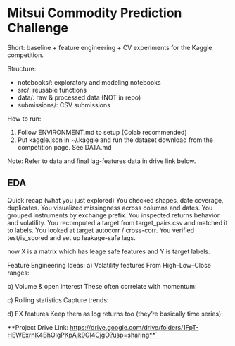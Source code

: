 # Mitsui Commodity Prediction Challenge

Short: baseline + feature engineering + CV experiments for the Kaggle competition.

Structure:
- notebooks/: exploratory and modeling notebooks
- src/: reusable functions
- data/: raw & processed data (NOT in repo)
- submissions/: CSV submissions

How to run:
1. Follow ENVIRONMENT.md to setup (Colab recommended)
2. Put kaggle.json in ~/.kaggle and run the dataset download from the competition page. See DATA.md

Note: Refer to data and final lag-features data in drive link below.

## EDA
Quick recap (what you just explored)
You checked shapes, date coverage, duplicates.
You visualized missingness across columns and dates.
You grouped instruments by exchange prefix.
You inspected returns behavior and volatility.
You recomputed a target from target_pairs.csv and matched it to labels.
You looked at target autocorr / cross-corr.
You verified test/is_scored and set up leakage-safe lags.

now X is a matrix which has leage safe features and Y is target labels.

Feature Engineering Ideas:
a) Volatility features
From High–Low–Close ranges:

b) Volume & open interest
These often correlate with momentum:

c) Rolling statistics
Capture trends:

d) FX features
Keep them as log returns too (they’re basically time series):

**Project Drive Link: https://drive.google.com/drive/folders/1FpT-HEWExrnK4BhOlgPKpAjk9Gl4CjgO?usp=sharing**`
